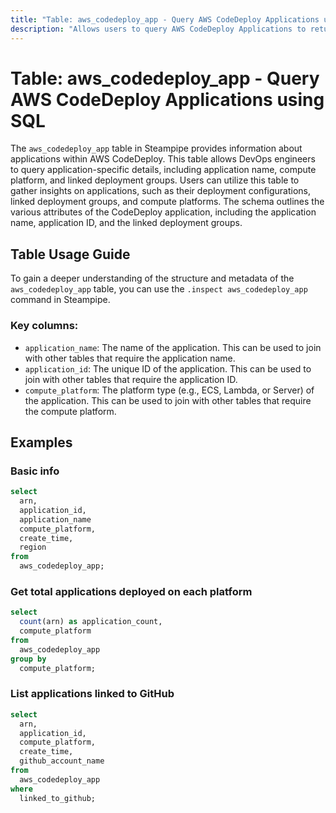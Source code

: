 ```yaml
---
title: "Table: aws_codedeploy_app - Query AWS CodeDeploy Applications using SQL"
description: "Allows users to query AWS CodeDeploy Applications to return detailed information about each application, including application name, ID, and associated deployment groups."
---
```


# Table: aws_codedeploy_app - Query AWS CodeDeploy Applications using SQL

The `aws_codedeploy_app` table in Steampipe provides information about applications within AWS CodeDeploy. This table allows DevOps engineers to query application-specific details, including application name, compute platform, and linked deployment groups. Users can utilize this table to gather insights on applications, such as their deployment configurations, linked deployment groups, and compute platforms. The schema outlines the various attributes of the CodeDeploy application, including the application name, application ID, and the linked deployment groups.

## Table Usage Guide

To gain a deeper understanding of the structure and metadata of the `aws_codedeploy_app` table, you can use the `.inspect aws_codedeploy_app` command in Steampipe.

### Key columns:

- `application_name`: The name of the application. This can be used to join with other tables that require the application name.
- `application_id`: The unique ID of the application. This can be used to join with other tables that require the application ID.
- `compute_platform`: The platform type (e.g., ECS, Lambda, or Server) of the application. This can be used to join with other tables that require the compute platform.

## Examples

### Basic info

```sql
select
  arn,
  application_id,
  application_name
  compute_platform,
  create_time,
  region
from
  aws_codedeploy_app;
```

### Get total applications deployed on each platform

```sql
select
  count(arn) as application_count,
  compute_platform
from
  aws_codedeploy_app
group by
  compute_platform;
```

### List applications linked to GitHub

```sql
select
  arn,
  application_id,
  compute_platform,
  create_time,
  github_account_name
from
  aws_codedeploy_app
where
  linked_to_github;
```
